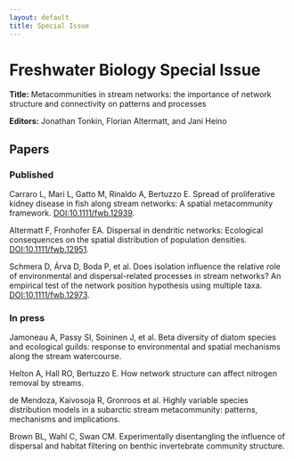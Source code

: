 ```yaml
---
layout: default
title: Special Issue
---
```


# Freshwater Biology Special Issue

**Title:** Metacommunities in stream networks: the importance of network structure and connectivity on patterns and processes

**Editors:** Jonathan Tonkin, Florian Altermatt, and Jani Heino

## Papers

### Published			

Carraro L, Mari L, Gatto M, Rinaldo A, Bertuzzo E. Spread of proliferative kidney disease in fish along stream networks: A spatial metacommunity framework. [DOI:10.1111/fwb.12939](http://dx.doi.org/10.1111/fwb.12939).  

Altermatt F, Fronhofer EA. 	Dispersal in dendritic networks: Ecological consequences on the spatial distribution of population densities. [DOI:10.1111/fwb.12951](http://dx.doi.org/10.1111/fwb.12951).  

Schmera D, Árva D, Boda P, et al. Does isolation influence the relative role of environmental and dispersal-related processes in stream networks? An empirical test of the network position hypothesis using multiple taxa. [DOI:10.1111/fwb.12973](http://dx.doi.org/10.1111/fwb.12973).   

### In press			

Jamoneau A, Passy SI, Soininen J, et al. Beta diversity of diatom species and ecological guilds: response to environmental and spatial mechanisms along the stream watercourse.  

Helton A, Hall RO, Bertuzzo E. How network structure can affect nitrogen removal by streams.  

de Mendoza, Kaivosoja R, Gronroos et al. Highly variable species distribution models in a subarctic stream metacommunity: patterns, mechanisms and implications.  

Brown BL, Wahl C, Swan CM. Experimentally disentangling the influence of dispersal and habitat filtering on benthic invertebrate community structure.  
